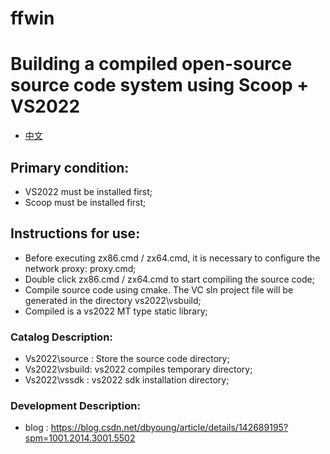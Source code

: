 ffwin
=============
# Building a compiled open-source source code system using Scoop + VS2022
- [中文](readmeCN.md)

## Primary condition:
* VS2022 must be installed first; 
* Scoop  must be installed first;

## Instructions for use:
* Before executing zx86.cmd / zx64.cmd, it is necessary to configure the network proxy: proxy.cmd; 
* Double click zx86.cmd / zx64.cmd to start compiling the source code; 
* Compile source code using cmake. The VC sln project file will be generated in the directory vs2022\vsbuild; 
* Compiled is a vs2022 MT type static library; 

### Catalog Description:
* Vs2022\source : Store the source code directory; 
* Vs2022\vsbuild: vs2022 compiles temporary directory; 
* Vs2022\vssdk  : vs2022 sdk installation directory; 

### Development Description:
*  blog : https://blog.csdn.net/dbyoung/article/details/142689195?spm=1001.2014.3001.5502
